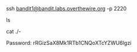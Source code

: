 ssh bandit1@bandit.labs.overthewire.org -p 2220

ls

cat ./-

Password:
rRGizSaX8Mk1RTb1CNQoXTcYZWU6lgzi
